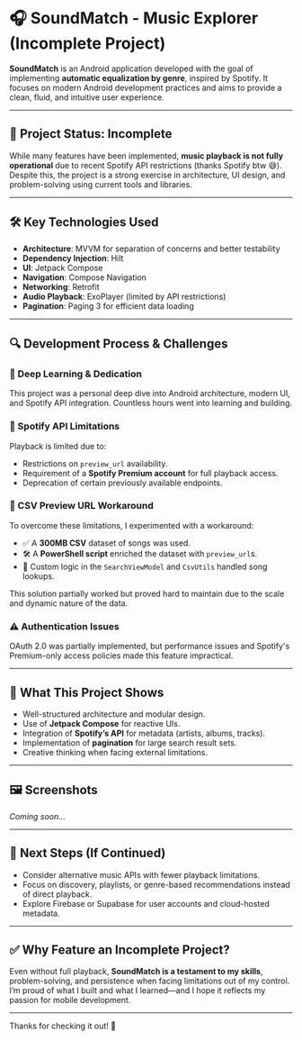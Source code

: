 # 🎧 SoundMatch - Music Explorer (Incomplete Project)

**SoundMatch** is an Android application developed with the goal of implementing **automatic equalization by genre**, inspired by Spotify. It focuses on modern Android development practices and aims to provide a clean, fluid, and intuitive user experience.

---

## 🚧 Project Status: Incomplete

While many features have been implemented, **music playback is not fully operational** due to recent Spotify API restrictions (thanks Spotify btw 😅). Despite this, the project is a strong exercise in architecture, UI design, and problem-solving using current tools and libraries.

---

## 🛠️ Key Technologies Used

- **Architecture**: MVVM for separation of concerns and better testability
- **Dependency Injection**: Hilt
- **UI**: Jetpack Compose
- **Navigation**: Compose Navigation
- **Networking**: Retrofit
- **Audio Playback**: ExoPlayer (limited by API restrictions)
- **Pagination**: Paging 3 for efficient data loading

---

## 🔍 Development Process & Challenges

### 🎯 Deep Learning & Dedication
This project was a personal deep dive into Android architecture, modern UI, and Spotify API integration. Countless hours went into learning and building.

### 🔐 Spotify API Limitations
Playback is limited due to:
- Restrictions on `preview_url` availability.
- Requirement of a **Spotify Premium account** for full playback access.
- Deprecation of certain previously available endpoints.

### 🧪 CSV Preview URL Workaround
To overcome these limitations, I experimented with a workaround:
- ✅ A **300MB CSV** dataset of songs was used.
- 🛠️ A **PowerShell script** enriched the dataset with `preview_url`s.
- 🔎 Custom logic in the `SearchViewModel` and `CsvUtils` handled song lookups.

This solution partially worked but proved hard to maintain due to the scale and dynamic nature of the data.

### ⚠️ Authentication Issues
OAuth 2.0 was partially implemented, but performance issues and Spotify's Premium-only access policies made this feature impractical.

---

## 🔬 What This Project Shows

- Well-structured architecture and modular design.
- Use of **Jetpack Compose** for reactive UIs.
- Integration of **Spotify’s API** for metadata (artists, albums, tracks).
- Implementation of **pagination** for large search result sets.
- Creative thinking when facing external limitations.

---

## 🖼️ Screenshots
*Coming soon...*

---

## 🔮 Next Steps (If Continued)

- Consider alternative music APIs with fewer playback limitations.
- Focus on discovery, playlists, or genre-based recommendations instead of direct playback.
- Explore Firebase or Supabase for user accounts and cloud-hosted metadata.

---

## ✅ Why Feature an Incomplete Project?

Even without full playback, **SoundMatch is a testament to my skills**, problem-solving, and persistence when facing limitations out of my control. I’m proud of what I built and what I learned—and I hope it reflects my passion for mobile development.

---

Thanks for checking it out! 🙌
